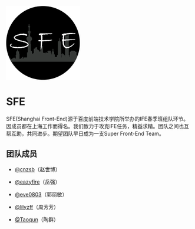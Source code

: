 <img src="public/images/logo_b.png" width="200" />

# SFE

SFE(Shanghai Front-End)源于百度前端技术学院所举办的IFE春季班组队环节。因成员都在上海工作而得名。我们致力于攻克IFE任务，精益求精。团队之间也互帮互助，共同进步。期望团队早日成为一支Super Front-End Team。

## 团队成员

* [@cnzsb](https://github.com/cnzsb/)（赵世博）

* [@eazyfire](https://github.com/eazyfire/)（岳强）

* [@eve0803](https://github.com/eve0803/)（郭丽敏）

* [@lilyzff](https://github.com/lilyzff/)（周芳芳）

* [@Taoqun](https://github.com/Taoqun/)（陶群）